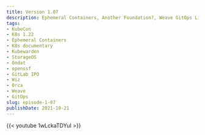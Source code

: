 ```yaml
---
title: Version 1.07
description: Ephemeral Containers, Another Foundation?, Weave GitOps Live
tags:
- KubeCon
- K8s 1.22 
- Ephemeral Containers
- K8s documentary
- Kubewarden
- StorageOS
- Ondat
- openssf
- GitLab IPO
- Wiz
- Orca
- Weave
- GitOps
slug: episode-1-07
publishDate: 2021-10-21
---
```

{{< youtube 1wLckaTDYuI >}}